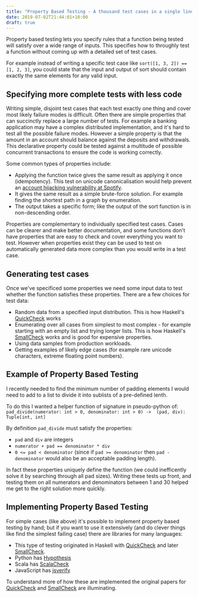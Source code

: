 ```yaml
---
title: "Property Based Testing - A thousand test cases in a single line"
date: 2019-07-02T21:44:01+10:00
draft: true
---
```


Property based testing lets you specify rules that a function being tested will satisfy over a wide range of inputs.
This specifies how to throughly test a function without coming up with a detailed set of test cases.

For example instead of writing a specific test case like `sort([1, 3, 2]) == [1, 2, 3]`, you could state that the input and output of sort should contain exactly the same elements for any valid input.

## Specifying more complete tests with less code

Writing simple, disjoint test cases that each test exactly one thing and cover most likely failure modes is difficult.
Often there are simple properties that can succinctly replace a large number of tests.
For example a banking application may have a complex distributed implementation, and it's hard to test all the possible failure modes.
However a simple property is that the amount in an account should balance against the deposits and withdrawals.
This declarative property could be tested against a multitude of possible concurrent transactions to ensure the code is working correctly.

Some common types of properties include:

* Applying the function twice gives the same result as applying it once (idempotency). This test on unicode canonicalisation would help prevent an [account hijacking vulnerability at Spotify](https://labs.spotify.com/2013/06/18/creative-usernames/).
* It gives the same result as a simple brute-force solution. For example finding the shortest path in a graph by enumeration.
* The output takes a specific form; like the output of the sort function is in non-descending order.

Properties are complementary to individually specified test cases.
Cases can be clearer and make better documentation, and some functions don't have properties that are easy to check and cover everything you want to test.
However when properties exist they can be used to test on automatically generated data more complex than you would write in a test case.


## Generating test cases

Once we've specificed some properties we need some input data to test whether the function satisfies these properties.
There are a few choices for test data:

* Random data from a specified input distribution. This is how Haskell's [QuickCheck](http://hackage.haskell.org/package/QuickCheck) works
* Enumerating over all cases from simplest to most complex - for example starting with an empty list and trying longer lists. This is how Haskell's [SmallCheck](http://hackage.haskell.org/package/smallcheck) works and is good for expensive properties.
* Using data samples from production workloads.
* Getting examples of likely edge cases (for example rare unicode characters, extreme floating point numbers).

## Example of Property Based Testing

I recently needed to find the minimum number of padding elements I would need to add to a list to divide it into sublists of a pre-defined lenth.

To do this I wanted a helper function of signature in pseudo-python of: `pad_divide(numerator: int > 0, denominator: int > 0) ->  (pad, div): Tuple[int, int]`

By definition `pad_divide` must satisfy the properties:

* `pad` and `div` are integers
* `numerator + pad == denominator * div`
* `0 <= pad < denominator` (since if `pad >= denominator` then `pad - denominator` would also be an acceptable padding length).

In fact these properties uniquely define the function (we could inefficently solve it by searching through all pad sizes).
Writing these tests up front, and testing them on all numerators and denominators between 1 and 30 helped me get to the right solution more quickly.

## Implementing Property Based Testing

For simple cases (like above) it's possible to implement property based testing by hand; but if you want to use it extensively (and do clever things like find the simplest failing case) there are libraries for many languages:

* This type of testing originated in Haskell with [QuickCheck](http://hackage.haskell.org/package/QuickCheck) and later [SmallCheck](http://hackage.haskell.org/package/smallcheck).
* Python has [Hypothesis](https://github.com/HypothesisWorks/hypothesis)
* Scala has [ScalaCheck](https://www.scalacheck.org/)
* JavaScript has [jsverify](http://jsverify.github.io/)

To understand more of how these are implemented the original papers for [QuickCheck](https://www.cs.tufts.edu/~nr/cs257/archive/john-hughes/quick.pdf) and [SmallCheck](https://www.cs.york.ac.uk/fp/smallcheck/smallcheck.pdf) are illuminating.
